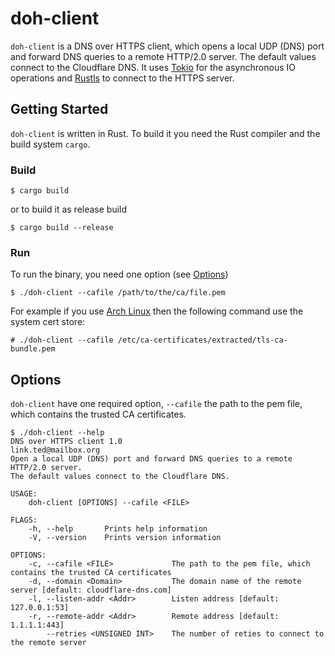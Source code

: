 # doh-client
`doh-client` is a DNS over HTTPS client, which opens a local UDP (DNS) port and forward DNS queries to a remote HTTP/2.0 server.
The default values connect to the Cloudflare DNS.
It uses [Tokio](https://tokio.rs/) for the asynchronous IO operations and [Rustls](https://github.com/ctz/rustls) to connect to the HTTPS server.

## Getting Started
`doh-client` is written in Rust. To build it you need the Rust compiler and the build system `cargo`.

### Build
```
$ cargo build
```
or to build it as release build
```
$ cargo build --release
```

### Run
To run the binary, you need one option (see [Options](Options))
```
$ ./doh-client --cafile /path/to/the/ca/file.pem
```
For example if you use [Arch Linux](https://www.archlinux.org/) then the following command use the system cert store:
```
# ./doh-client --cafile /etc/ca-certificates/extracted/tls-ca-bundle.pem
```

## Options
`doh-client` have one required option, `--cafile` the path to the pem file, which contains the trusted CA certificates. 
```
$ ./doh-client --help
DNS over HTTPS client 1.0
link.ted@mailbox.org
Open a local UDP (DNS) port and forward DNS queries to a remote HTTP/2.0 server.
The default values connect to the Cloudflare DNS.

USAGE:
    doh-client [OPTIONS] --cafile <FILE>

FLAGS:
    -h, --help       Prints help information
    -V, --version    Prints version information

OPTIONS:
    -c, --cafile <FILE>             The path to the pem file, which contains the trusted CA certificates
    -d, --domain <Domain>           The domain name of the remote server [default: cloudflare-dns.com]
    -l, --listen-addr <Addr>        Listen address [default: 127.0.0.1:53]
    -r, --remote-addr <Addr>        Remote address [default: 1.1.1.1:443]
        --retries <UNSIGNED INT>    The number of reties to connect to the remote server
```
